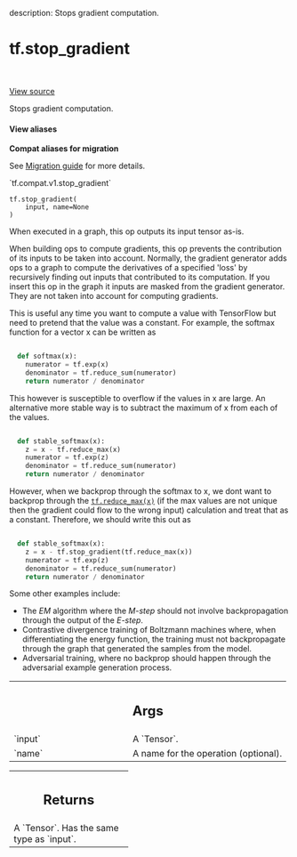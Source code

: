 description: Stops gradient computation.

<div itemscope itemtype="http://developers.google.com/ReferenceObject">
<meta itemprop="name" content="tf.stop_gradient" />
<meta itemprop="path" content="Stable" />
</div>

# tf.stop_gradient

<!-- Insert buttons and diff -->

<table class="tfo-notebook-buttons tfo-api nocontent" align="left">

</table>

<a target="_blank" href="/code/stable/tensorflow/python/ops/array_ops.py">View source</a>



Stops gradient computation.

<section class="expandable">
  <h4 class="showalways">View aliases</h4>
  <p>
<b>Compat aliases for migration</b>
<p>See
<a href="https://www.tensorflow.org/guide/migrate">Migration guide</a> for
more details.</p>
<p>`tf.compat.v1.stop_gradient`</p>
</p>
</section>

<pre class="devsite-click-to-copy prettyprint lang-py tfo-signature-link">
<code>tf.stop_gradient(
    input, name=None
)
</code></pre>



<!-- Placeholder for "Used in" -->

When executed in a graph, this op outputs its input tensor as-is.

When building ops to compute gradients, this op prevents the contribution of
its inputs to be taken into account.  Normally, the gradient generator adds ops
to a graph to compute the derivatives of a specified 'loss' by recursively
finding out inputs that contributed to its computation.  If you insert this op
in the graph it inputs are masked from the gradient generator.  They are not
taken into account for computing gradients.

This is useful any time you want to compute a value with TensorFlow but need
to pretend that the value was a constant. For example, the softmax function
for a vector x can be written as

```python

  def softmax(x):
    numerator = tf.exp(x)
    denominator = tf.reduce_sum(numerator)
    return numerator / denominator
```

This however is susceptible to overflow if the values in x are large. An
alternative more stable way is to subtract the maximum of x from each of the
values.

```python

  def stable_softmax(x):
    z = x - tf.reduce_max(x)
    numerator = tf.exp(z)
    denominator = tf.reduce_sum(numerator)
    return numerator / denominator
```

However, when we backprop through the softmax to x, we dont want to backprop
through the <a href="../tf/math/reduce_max.md"><code>tf.reduce_max(x)</code></a> (if the max values are not unique then the
gradient could flow to the wrong input) calculation and treat that as a
constant. Therefore, we should write this out as

```python

  def stable_softmax(x):
    z = x - tf.stop_gradient(tf.reduce_max(x))
    numerator = tf.exp(z)
    denominator = tf.reduce_sum(numerator)
    return numerator / denominator
```

Some other examples include:

*  The *EM* algorithm where the *M-step* should not involve backpropagation
   through the output of the *E-step*.
*  Contrastive divergence training of Boltzmann machines where, when
   differentiating the energy function, the training must not backpropagate
   through the graph that generated the samples from the model.
*  Adversarial training, where no backprop should happen through the adversarial
   example generation process.

<!-- Tabular view -->
 <table class="responsive fixed orange">
<colgroup><col width="214px"><col></colgroup>
<tr><th colspan="2"><h2 class="add-link">Args</h2></th></tr>

<tr>
<td>
`input`
</td>
<td>
A `Tensor`.
</td>
</tr><tr>
<td>
`name`
</td>
<td>
A name for the operation (optional).
</td>
</tr>
</table>



<!-- Tabular view -->
 <table class="responsive fixed orange">
<colgroup><col width="214px"><col></colgroup>
<tr><th colspan="2"><h2 class="add-link">Returns</h2></th></tr>
<tr class="alt">
<td colspan="2">
A `Tensor`. Has the same type as `input`.
</td>
</tr>

</table>

